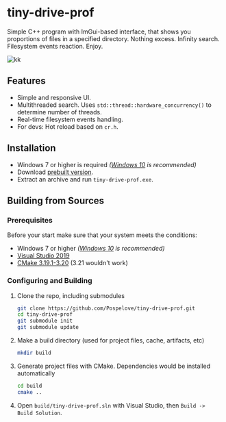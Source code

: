 # tiny-drive-prof

Simple C++ program with ImGui-based interface, that shows you proportions of files in a specified directory. Nothing excess. Infinity search. Filesystem events reaction. Enjoy.

![kk](https://user-images.githubusercontent.com/37947786/126043045-7d8d1592-86e0-4601-a0a5-3dcbf395e0ca.gif)

## Features

* Simple and responsive UI.
* Multithreaded search. Uses `std::thread::hardware_concurrency()` to determine number of threads.
* Real-time filesystem events handling.
* For devs: Hot reload based on `cr.h`.

## Installation

* Windows 7 or higher is required *([Windows 10](https://www.microsoft.com/en-us/software-download/windows10) is recommended)*
* Download [prebuilt version](https://github.com/Pospelove/tiny-drive-prof/releases/).
* Extract an archive and run `tiny-drive-prof.exe`.

## Building from Sources

### Prerequisites

Before your start make sure that your system meets the conditions:

* Windows 7 or higher *([Windows 10](https://www.microsoft.com/en-us/software-download/windows10) is recommended)*
* [Visual Studio 2019](https://visualstudio.microsoft.com/downloads/)
* [CMake 3.19.1-3.20](https://cmake.org/download/) (3.21 wouldn't work)

### Configuring and Building

1. Clone the repo, including submodules
   ```sh
   git clone https://github.com/Pospelove/tiny-drive-prof.git
   cd tiny-drive-prof
   git submodule init
   git submodule update
   ```
2. Make a build directory (used for project files, cache, artifacts, etc)
   ```sh
   mkdir build
   ```
3. Generate project files with CMake. Dependencies would be installed automatically
   ```sh
   cd build
   cmake ..
   ```
4. Open `build/tiny-drive-prof.sln` with Visual Studio, then `Build -> Build Solution`.
